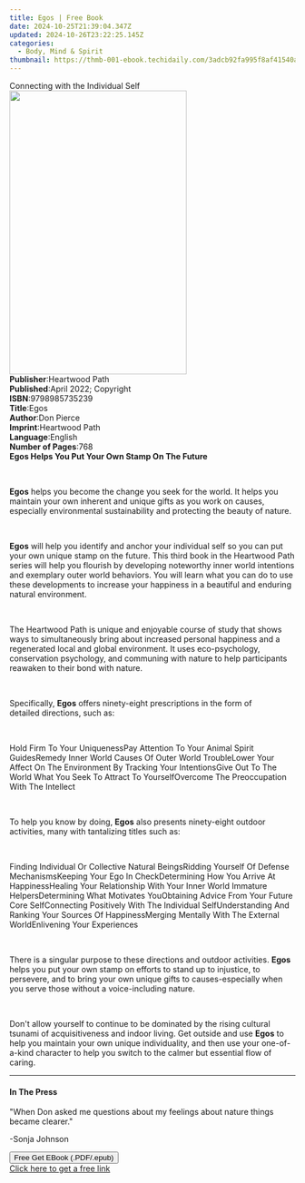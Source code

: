 ```yaml
---
title: Egos | Free Book
date: 2024-10-25T21:39:04.347Z
updated: 2024-10-26T23:22:25.145Z
categories:
  - Body, Mind & Spirit
thumbnail: https://thmb-001-ebook.techidaily.com/3adcb92fa995f8af41540ad80a2685b7fbd7d7bf5c11eafc9960bfaab720ded1.jpg
---
```

<main id="book-container">
  <div class="flex flex-col">
    <div class="book-brief flex-1 py-6 px-4 sm:p-6 md:py-10 md:px-8">
      <!-- brief-->
      <div class="book-brief-main">Connecting with the Individual Self</div>
    </div>
    <div
      class="book-meta-info flex-1 grid gap-4 col-start-1 col-end-3 row-start-1 sm:mb-6 sm:grid-cols-4 lg:gap-6 lg:col-start-2 lg:row-end-6 lg:row-span-6 lg:mb-0"
    >
      <div
        class="book-meta-info-left place-content-center mt-4 p-4 text-sm leading-6 col-start-2 col-span-2 dark:text-slate-400"
      >
        <img
          class="w-full h-500 object-cover rounded-lg sm:h-255 sm:col-span-2 lg:col-span-full"
          src="https://img-001-ebook.techidaily.com/74edbd67b55ae39b21c9e7d66eaf9cb8d9ddb5f9a993f2865f5e3b6694425a46.jpg"
          alt=""
          width="312"
          height="500"
        />
      </div>
      <div
        class="book-meta-info-right mt-2 col-start-1 row-start-2 col-span-3 self-center"
      >
        <!-- meta data  -->
        <div class="flex flex-col px-4 md:px-8">
          <div class="flex-1">
            <strong>Publisher</strong>:<span class="px-2">Heartwood Path</span>
          </div>
          <div class="flex-1">
            <strong>Published</strong>:<span class="px-2"
              >April 2022; Copyright</span
            >
          </div>
          <div class="flex-1">
            <strong>ISBN</strong>:<span class="px-2">9798985735239</span>
          </div>
          <div class="flex-1">
            <strong>Title</strong>:<span class="px-2">Egos</span>
          </div>
          <div class="flex-1">
            <strong>Author</strong>:<span class="px-2">Don Pierce</span>
          </div>
          <div class="flex-1">
            <strong>Imprint</strong>:<span class="px-2">Heartwood Path</span>
          </div>
          <div class="flex-1">
            <strong>Language</strong>:<span class="px-2">English</span>
          </div>
          <div class="flex-1">
            <strong>Number of Pages</strong>:<span class="px-2">768</span>
          </div>
        </div>
      </div>
    </div>
    <div class="book-description flex-1 py-6 px-4 sm:p-6 md:py-10 md:px-8">
      <div class="book-description-main">
        <div accordion-content="" id="description">
          <strong
            ><strong
              >Egos Helps You Put Your Own Stamp On The Future</strong
            ></strong
          >
          <p class="ql-align-center"><br /></p>
          <p>
            <strong>Egos</strong> helps you become the change you seek for the
            world. It helps you maintain your own inherent and unique gifts as
            you work on causes, especially environmental sustainability and
            protecting the beauty of nature.
          </p>
          <p><br /></p>
          <p>
            <strong>Egos</strong> will help you identify and anchor your
            individual self so you can put your own unique stamp on the future.
            This third book in the Heartwood Path series will help you flourish
            by developing noteworthy inner world intentions and exemplary outer
            world behaviors. You will learn what you can do to use these
            developments to increase your happiness in a beautiful and enduring
            natural environment.
          </p>
          <p><br /></p>
          <p>
            The Heartwood Path is unique and enjoyable course of study that
            shows ways to simultaneously bring about increased personal
            happiness and a regenerated local and global environment.&nbsp;It
            uses eco-psychology, conservation psychology, and communing with
            nature to help participants reawaken to their bond with
            nature.&nbsp;
          </p>
          <p><br /></p>
          <p>
            Specifically, <strong>Egos</strong> offers ninety-eight
            prescriptions in the form of detailed&nbsp;directions, such as:
          </p>
          <p><br /></p>
          Hold Firm To Your UniquenessPay Attention To Your Animal Spirit
          GuidesRemedy Inner World Causes Of Outer World TroubleLower Your
          Affect On The Environment By Tracking Your IntentionsGive Out To The
          World What You Seek To Attract To YourselfOvercome The Preoccupation
          With The Intellect
          <p class="ql-align-center"><br /></p>
          <p>
            To help you know by doing, <strong>Egos</strong> also presents
            ninety-eight outdoor activities, many with tantalizing titles such
            as:
          </p>
          <p><br /></p>
          Finding Individual Or Collective Natural BeingsRidding Yourself Of
          Defense MechanismsKeeping Your Ego In CheckDetermining How You Arrive
          At HappinessHealing Your Relationship With Your Inner World Immature
          HelpersDetermining What Motivates YouObtaining Advice From Your Future
          Core SelfConnecting Positively With The Individual SelfUnderstanding
          And Ranking Your Sources Of HappinessMerging Mentally With The
          External WorldEnlivening Your Experiences
          <p><br /></p>
          <p>
            There is a singular purpose to these directions and outdoor
            activities. <strong>Egos</strong> helps you put your own stamp on
            efforts to&nbsp;stand up to injustice, to persevere, and to bring
            your own unique gifts to causes-especially when you serve those
            without a voice-including nature.&nbsp;
          </p>
          <p><br /></p>
          <p>
            Don't allow yourself to continue to be dominated by the rising
            cultural tsunami of acquisitiveness and indoor living.&nbsp;Get
            outside and use <strong>Egos</strong> to help you maintain your own
            unique individuality,&nbsp;and then use your one-of-a-kind character
            to&nbsp;help you switch to the calmer but essential flow of caring.
          </p>
        </div>
        <div class="accordion-fader"></div>
      </div>
    </div>
    <div class="book-excerpts flex-1 py-6 px-4 sm:p-6 md:py-10 md:px-8">
      <!-- excerpts-->
      <div class="book-excerpts-main">
        <hr />
        <h4 class="placeholder placeholder-heading">
          <span>In The Press</span>
        </h4>
        <p></p>
        <p>
          "When Don asked me questions about my feelings about nature things
          became clearer."
        </p>
        <p>-Sonja Johnson</p>
        <p></p>
      </div>
    </div>
    <div
      class="book-about-author flex-1 py-6 px-4 sm:p-6 md:py-10 md:px-8"
    ></div>
    <div class="book-free-get flex-1 py-6 px-4 sm:p-6 md:py-10 md:px-8">
      <button
        id="btn-free-get"
        class="bg-blue-500 hover:bg-blue-700 text-white font-bold py-2 px-4 rounded"
      >
        Free Get EBook (.PDF/.epub)
      </button>
      <div id="countdown-display" class="px-2 text-lg mt-2"></div>
      <a
        id="free-link"
        class="hidden bg-blue-500 hover:bg-blue-700 text-white font-bold py-2 px-4 rounded"
        href="https://www.ebooks.com/en-us/book/210551517/egos/don-pierce/"
        target="_blank"
        >Click here to get a free link</a
      >
    </div>
    <script>
      let countdownTime = 0;
      let countdownInterval = null;
      document
        .getElementById('btn-free-get')
        .addEventListener('click', startCountdown);
      function startCountdown() {
        countdownTime = new Date().getTime() + 60000 * 3;
        countdownInterval = setInterval(updateCountdown, 1000);
        document.getElementById('btn-free-get').disabled = true;
        document
          .getElementById('btn-free-get')
          .classList.add('bg-gray-500', 'cursor-not-allowed');
      }
      function updateCountdown() {
        let currentTime = new Date().getTime();
        let timeLeft = countdownTime - currentTime;
        let secondsLeft = Math.floor(timeLeft / 1000);
        document.getElementById('countdown-display').innerHTML =
          `Remaining time: ${secondsLeft} seconds.`;
        if (secondsLeft <= 0) {
          clearInterval(countdownInterval);
          document.getElementById('btn-free-get').classList.add('hidden');
          document.getElementById('free-link').classList.remove('hidden');
          document.getElementById('countdown-display').innerHTML = '';
        }
      }
    </script>
  </div>
</main>

<ins class="adsbygoogle"
      style="display:block"
      data-ad-client="ca-pub-7571918770474297"
      data-ad-slot="8358498916"
      data-ad-format="auto"
      data-full-width-responsive="true"></ins>
    